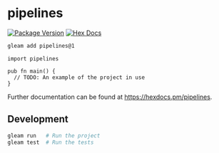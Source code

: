 # pipelines

[![Package Version](https://img.shields.io/hexpm/v/pipelines)](https://hex.pm/packages/pipelines)
[![Hex Docs](https://img.shields.io/badge/hex-docs-ffaff3)](https://hexdocs.pm/pipelines/)

```sh
gleam add pipelines@1
```
```gleam
import pipelines

pub fn main() {
  // TODO: An example of the project in use
}
```

Further documentation can be found at <https://hexdocs.pm/pipelines>.

## Development

```sh
gleam run   # Run the project
gleam test  # Run the tests
```
